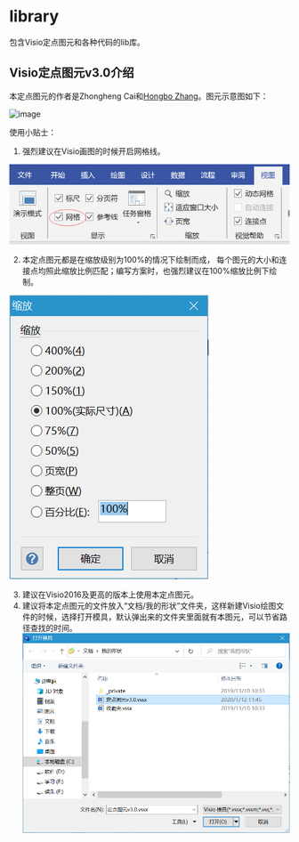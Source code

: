 # library
包含Visio定点图元和各种代码的lib库。

## Visio定点图元v3.0介绍
本定点图元的作者是Zhongheng Cai和[Hongbo Zhang](https://github.com/Zhang-Hongbo83)。图元示意图如下：

![image](https://img3.doubanio.com/view/photo/l/public/p2580555770.webp)

使用小贴士：
1. 强烈建议在Visio画图的时候开启网格线。

![image](https://raw.githubusercontent.com/CaiZhongheng1987/library/master/pic/%E7%BD%91%E6%A0%BC%E7%BA%BF.png)

2. 本定点图元都是在缩放级别为100%的情况下绘制而成， 每个图元的大小和连接点均照此缩放比例匹配；编写方案时，也强烈建议在100%缩放比例下绘制。

![image](https://raw.githubusercontent.com/CaiZhongheng1987/library/master/pic/%E7%BC%A9%E6%94%BE%E6%AF%94%E4%BE%8B.png)

3. 建议在Visio2016及更高的版本上使用本定点图元。
4. 建议将本定点图元的文件放入“文档/我的形状”文件夹，这样新建Visio绘图文件的时候，选择打开模具，默认弹出来的文件夹里面就有本图元，可以节省路径查找的时间。
![image](https://github.com/CaiZhongheng1987/library/blob/master/pic/%E5%9B%BE%E5%85%83%E5%AD%98%E6%94%BE%E8%B7%AF%E5%BE%84.png)


